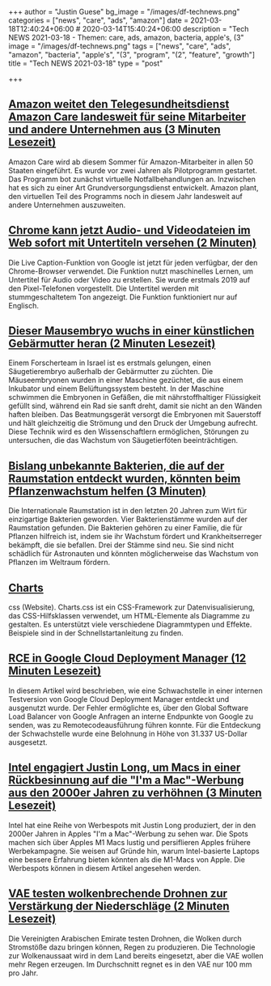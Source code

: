 +++
author = "Justin Guese"
bg_image = "/images/df-technews.png"
categories = ["news", "care", "ads", "amazon"]
date = 2021-03-18T12:40:24+06:00 # 2020-03-14T15:40:24+06:00
description = "Tech NEWS 2021-03-18 - Themen: care, ads, amazon, bacteria, apple's, (3"
image = "/images/df-technews.png"
tags = ["news", "care", "ads", "amazon", "bacteria", "apple's", "(3", "program", "(2", "feature", "growth"]
title = "Tech NEWS 2021-03-18"
type = "post"

+++

## [Amazon weitet den Telegesundheitsdienst Amazon Care landesweit für seine Mitarbeiter und andere Unternehmen aus (3 Minuten Lesezeit)](https://www.cnbc.com/2021/03/17/amazon-is-expanding-amazon-care-telehealth-service-nationally-for-employees.html)

 Amazon Care wird ab diesem Sommer für Amazon-Mitarbeiter in allen 50 Staaten eingeführt. Es wurde vor zwei Jahren als Pilotprogramm gestartet. Das Programm bot zunächst virtuelle Notfallbehandlungen an. Inzwischen hat es sich zu einer Art Grundversorgungsdienst entwickelt. Amazon plant, den virtuellen Teil des Programms noch in diesem Jahr landesweit auf andere Unternehmen auszuweiten.

## [Chrome kann jetzt Audio- und Videodateien im Web sofort mit Untertiteln versehen (2 Minuten)](https://www.theverge.com/2021/3/17/22337074/chrome-real-time-live-captions-audio-accessibility)

 Die Live Caption-Funktion von Google ist jetzt für jeden verfügbar, der den Chrome-Browser verwendet. Die Funktion nutzt maschinelles Lernen, um Untertitel für Audio oder Video zu erstellen. Sie wurde erstmals 2019 auf den Pixel-Telefonen vorgestellt. Die Untertitel werden mit stummgeschaltetem Ton angezeigt. Die Funktion funktioniert nur auf Englisch.

## [Dieser Mausembryo wuchs in einer künstlichen Gebärmutter heran (2 Minuten Lesezeit)](https://finance.yahoo.com/news/weizmann-institute-of-science-mechanical-womb-215003047.html)

 Einem Forscherteam in Israel ist es erstmals gelungen, einen Säugetierembryo außerhalb der Gebärmutter zu züchten. Die Mäuseembryonen wurden in einer Maschine gezüchtet, die aus einem Inkubator und einem Belüftungssystem besteht. In der Maschine schwimmen die Embryonen in Gefäßen, die mit nährstoffhaltiger Flüssigkeit gefüllt sind, während ein Rad sie sanft dreht, damit sie nicht an den Wänden haften bleiben. Das Beatmungsgerät versorgt die Embryonen mit Sauerstoff und hält gleichzeitig die Strömung und den Druck der Umgebung aufrecht. Diese Technik wird es den Wissenschaftlern ermöglichen, Störungen zu untersuchen, die das Wachstum von Säugetierföten beeinträchtigen.

## [Bislang unbekannte Bakterien, die auf der Raumstation entdeckt wurden, könnten beim Pflanzenwachstum helfen (3 Minuten)](https://www.cnn.com/2021/03/16/world/international-space-station-microbes-scn-trnd/index.html)

 Die Internationale Raumstation ist in den letzten 20 Jahren zum Wirt für einzigartige Bakterien geworden. Vier Bakterienstämme wurden auf der Raumstation gefunden. Die Bakterien gehören zu einer Familie, die für Pflanzen hilfreich ist, indem sie ihr Wachstum fördert und Krankheitserreger bekämpft, die sie befallen. Drei der Stämme sind neu. Sie sind nicht schädlich für Astronauten und könnten möglicherweise das Wachstum von Pflanzen im Weltraum fördern.

## [Charts](https://chartscss.org/)

css (Website). Charts.css ist ein CSS-Framework zur Datenvisualisierung, das CSS-Hilfsklassen verwendet, um HTML-Elemente als Diagramme zu gestalten. Es unterstützt viele verschiedene Diagrammtypen und Effekte. Beispiele sind in der Schnellstartanleitung zu finden.

## [RCE in Google Cloud Deployment Manager (12 Minuten Lesezeit)](https://www.ezequiel.tech/2020/05/rce-in-cloud-dm.html)

 In diesem Artikel wird beschrieben, wie eine Schwachstelle in einer internen Testversion von Google Cloud Deployment Manager entdeckt und ausgenutzt wurde. Der Fehler ermöglichte es, über den Global Software Load Balancer von Google Anfragen an interne Endpunkte von Google zu senden, was zu Remotecodeausführung führen konnte. Für die Entdeckung der Schwachstelle wurde eine Belohnung in Höhe von 31.337 US-Dollar ausgesetzt.

## [Intel engagiert Justin Long, um Macs in einer Rückbesinnung auf die "I'm a Mac"-Werbung aus den 2000er Jahren zu verhöhnen (3 Minuten Lesezeit)](https://arstechnica.com/gadgets/2021/03/intel-hires-justin-long-to-mock-macs-in-throwback-to-2000s-im-a-mac-ads/)

 Intel hat eine Reihe von Werbespots mit Justin Long produziert, der in den 2000er Jahren in Apples "I'm a Mac"-Werbung zu sehen war. Die Spots machen sich über Apples M1 Macs lustig und persiflieren Apples frühere Werbekampagne. Sie weisen auf Gründe hin, warum Intel-basierte Laptops eine bessere Erfahrung bieten könnten als die M1-Macs von Apple. Die Werbespots können in diesem Artikel angesehen werden.

## [VAE testen wolkenbrechende Drohnen zur Verstärkung der Niederschläge (2 Minuten Lesezeit)](https://www.bbc.com/news/technology-56428984)

 Die Vereinigten Arabischen Emirate testen Drohnen, die Wolken durch Stromstöße dazu bringen können, Regen zu produzieren. Die Technologie zur Wolkenaussaat wird in dem Land bereits eingesetzt, aber die VAE wollen mehr Regen erzeugen. Im Durchschnitt regnet es in den VAE nur 100 mm pro Jahr.


